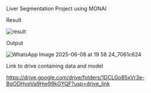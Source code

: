 Liver Segmentation Project using MONAI

Result

![result](https://github.com/user-attachments/assets/21fcc753-902f-46cb-a1f3-90d51dd2e672)

Output

![WhatsApp Image 2025-06-08 at 19 58 24_7061c624](https://github.com/user-attachments/assets/580a9b11-32a7-4291-9220-b100f422c3ce)

Link to drive containing data and model

https://drive.google.com/drive/folders/1DCLGo85xVr3e-BqODHvpVa9Hw99kGYQF?usp=drive_link 
